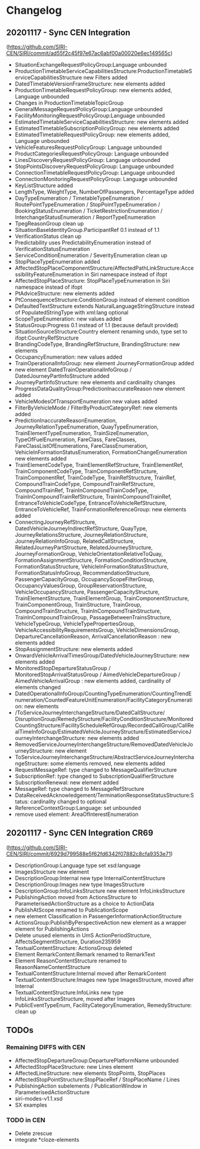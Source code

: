 # Changelog

## 20201117 - Sync CEN Integration 
(https://github.com/SIRI-CEN/SIRI/commit/ad55f2c45f97e67ac6abf00a00020e6ec149565c)
* SituationExchangeRequestPolicyGroup:Language unbounded
* ProductionTimetableServiceCapabilitiesStructure:ProductionTimetableServiceCapabilitiesStructure new Filters added
* DatedTimetableVersionFrameStructure: new elements added
* ProductionTimetableRequestPolicyGroup: new elements added, Language unbounded
* Changes in ProductionTimetableTopicGroup
* GeneralMessageRequestPolicyGroup:Language unbounded
* FacilityMonitoringRequestPolicyGroup:Language unbounded
* EstimatedTimetableServiceCapabilitiesStructure: new elements added
* EstimatedTimetableSubscriptionPolicyGroup: new elements added
* EstimatedTimetableRequestPolicyGroup: new elements added, Language unbounded
* VehicleFeaturesRequestPolicyGroup: Language unbounded
* ProductCategoriesRequestPolicyGroup: Language unbounded
* LinesDiscoveryRequestPolicyGroup: Language unbounded
* StopPointsDiscoveryRequestPolicyGroup: Language unbounded
* ConnectionTimetableRequestPolicyGroup: Language unbounded
* ConnectionMonitoringRequestPolicyGroup: Language unbounded
* KeyListStructure added
* LengthType, WeightType, NumberOfPassengers, PercentageType added
* DayTypeEnumeration / TimetableTypeEnumeration / RoutePointTypeEnumeration / StopPointTypeEnumeration / BookingStatusEnumeration / TicketRestrictionEnumeration / InterchangeStatusEnumeration / ReportTypeEnumeration   
* TpegReasonGroup clean up
* SituationBaseIdentityGroup.ParticipantRef 0.1 instead of 1.1
* VerificationStatus clean up
* Predictability uses PredictabilityEnumeration instead of  VerificationStatusEnumeration
* ServiceConditionEnumeration / SeverityEnumeration clean up
* StopPlaceTypeEnumeration added
* AffectedStopPlaceComponentStructure/AffectedPathLinkStructure:AccessibilityFeatureEnumeration in Siri namespace instead of ifopt
* AffectedStopPlaceStructure: StopPlaceTypeEnumeration in Siri namespace instead of ifopt
* PtAdviceStructure: new elements added
* PtConsequenceStructure:ConditionGroup instead of element condition 
* DefaultedTextStructure extends NaturalLanguageStringStructure instead of PopulatedStringType with xml:lang optional
* ScopeTypeEnumeration: new values added
* StatusGroup:Progress 0.1 instead of 1.1 (because default provided)
* SituationSourceStructure:Country element renaming undo, type set to ifopt:CountryRefStructure
* BrandingCodeType, BrandingRefStructure, BrandingStructure: new elements
* OccupancyEnumeration: new values added 
* TrainOperationalInfoGroup: new element JourneyFormationGroup added
* new element DatedTrainOperationalInfoGroup / DatedJourneyPartInfoStructure added
* JourneyPartInfoStructure: new elements and cardinality changes
* ProgressDataQualityGroup:PredictionInaccurateReason new element added
* VehicleModesOfTransportEnumeration new values added
* FilterByVehicleMode / FilterByProductCategoryRef: new elements added
* PredictionInaccurateReasonEnumeration, JourneyRelationTypeEnumeration, QuayTypeEnumeration, TrainElementTypeEnumeration, TrainSizeEnumeration, TypeOfFuelEnumeration, FareClass, FareClasses, FareClassListOfEnumerations, FareClassEnumeration, VehicleInFormationStatusEnumeration, FormationChangeEnumeration new elements added
* TrainElementCodeType, TrainElementRefStructure, TrainElementRef, TrainComponentCodeType, TrainComponentRefStructure, TrainComponentRef, TrainCodeType, TrainRefStructure, TrainRef, CompoundTrainCodeType, CompoundTrainRefStructure, CompoundTrainRef, TrainInCompoundTrainCodeType, TrainInCompoundTrainRefStructure, TrainInCompoundTrainRef, EntranceToVehicleCodeType, EntranceToVehicleRefStructure, EntranceToVehicleRef, TrainFormationReferenceGroup: new elements added
* ConnectingJourneyRefStructure, DatedVehicleJourneyIndirectRefStructure, QuayType, JourneyRelationsStructure, JourneyRelationStructure, JourneyRelationInfoGroup, RelatedCallStructure, RelatedJourneyPartStructure, RelatedJourneyStructure, JourneyFormationGroup, VehicleOrientationRelativeToQuay, FormationAssignmentStructure, FormationConditionStructure, FormationStatusStructure, VehicleInFormationStatusStructure, FormationStatusInfoGroup, RecommendationStructure, PassengerCapacityGroup, OccupancyScopeFilterGroup, OccupancyValuesGroup, GroupReservationStructure, VehicleOccupancyStructure, PassengerCapacityStructure, TrainElementStructure, TrainElementGroup, TrainComponentStructure, TrainComponentGroup, TrainStructure, TrainGroup, CompoundTrainStructure, TrainInCompoundTrainStructure, TrainInCompoundTrainGroup, PassageBetweenTrainsStructure, VehicleTypeGroup, VehicleTypePropertiesGroup, VehicleAccessibilityRequirementsGroup, VehicleDimensionsGroup, DepartureCancellationReason, ArrivalCancellationReason : new elements added
* StopAssignmentStructure: new elements added 
* OnwardVehicleArrivalTimesGroup/DatedVehicleJourneyStructure: new elements added
* MonitoredStopDepartureStatusGroup / MonitoredStopArrivalStatusGroup / AimedVehicleDepartureGroup / AimedVehicleArrivalGroup : new elements  added, cardinality of elements changed
* DatedOperationalInfoGroup/CountingTypeEnumeration/CountingTrendEnumeration/CountedFeatureUnitEnumeration/FacilityCategoryEnumeration: new elements
* /ToServiceJourneyInterchangeStructure/DatedCallStructure/ DisruptionGroup/RemedyStructure/FacilityConditionStructure/MonitoredCountingStructure/FacilityScheduleRefGroup/RecordedCallGroup/CallRealTimeInfoGroup/EstimatedVehicleJourneyStructure/EstimatedServiceJourneyInterchangeStructure: new elements added
* RemovedServiceJourneyInterchangeStructure/RemovedDatedVehicleJourneyStructure: new element
* ToServiceJourneyInterchangeStructure/AbstractServiceJourneyInterchangeStructure: some elements removed, new elements added
* RequestMessageRef: type changed to MessageQualifierStructure
* SubscriptionRef: type changed to SubscriptionQualifierStructure
* SubscriptionRenewal: new element added
* MessageRef: type changed to MessageRefStructure
* DataReceivedAcknowledgement/TerminationResponseStatusStructure:Status: cardinality changed to optional
* ReferenceContextGroup:Language: set unbounded
* remove used element: AreaOfInterestEnumeration
             
## 20201117 - Sync CEN Integration CR69
(https://github.com/SIRI-CEN/SIRI/commit/6929d799588e5f62fd6342f07882c8cfa9353e71)
* DescriptionGroup:Language type set xsd:language
* ImagesStructure new element
* DescriptionGroup:Internal new type InternalContentStructure
* DescriptionGroup:Images new type ImagesStructure
* DescriptionGroup:InfoLinksStructure new element InfoLinksStructure
* PublishingAction moved from ActionsStructure to ParameterisedActionStructure as a choice to ActionData
* PublishAtScope renamed to PublicationScope
* new element Classification in PassengerInformationActionStructure
* ActionsGroup:PublishByPerspectiveAction new element as a wrapper element for PublishingActions
* Delete unused elements in UmS ActionPeriodStructure, AffectsSegmentStructure, Duration235959
* TextualContentStructure: ActionsGroup deleted
* Element RemarkContent:Remark renamed to RemarkText
* Element ReasonContentStructure renamed to ReasonNameContentStructure
* TextualContentStructure:Internal moved after RemarkContent
* TextualContentStructure:Images new type ImagesStructure, moved after Internal
* TextualContentStructure:InfoLinks new type InfoLinksStructureStructure, moved after Images
* PublicEventTypeEnum, FacilityCategoryEnumeration, RemedyStructure: clean up 

## TODOs
### Remaining DIFFS with CEN
* AffectedStopDepartureGroup:DeparturePlatformName unbounded 
* AffectedStopPlaceStructure: new Lines element
* AffectedLineStructure: new elements StopPoints, StopPlaces
* AffectedStopPointStructure:StopPlaceRef / StopPlaceName / Lines
* PublishingAction subelements / PublicationWindow in ParameterisedActionStructure
* siri-modes-v1.1.xsd
* SX examples 

### TODO in CEN
* Delete zrescue
* integrate *cloze-elements
